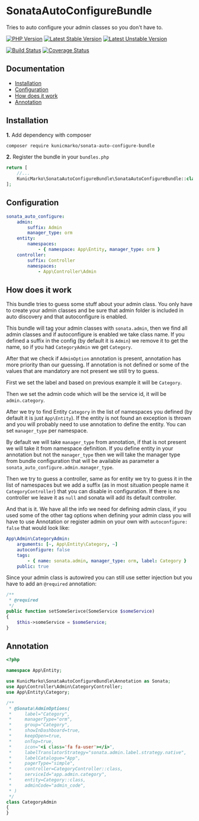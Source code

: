 SonataAutoConfigureBundle
=========================

Tries to auto configure your admin classes so you don't have to.

[![PHP Version](https://img.shields.io/badge/php-%5E7.1-blue.svg)](https://img.shields.io/badge/php-%5E7.1-blue.svg)
[![Latest Stable Version](https://poser.pugx.org/kunicmarko/sonata-auto-configure-bundle/v/stable)](https://packagist.org/packages/kunicmarko/sonata-auto-configure-bundle)
[![Latest Unstable Version](https://poser.pugx.org/kunicmarko/sonata-auto-configure-bundle/v/unstable)](https://packagist.org/packages/kunicmarko/sonata-auto-configure-bundle)

[![Build Status](https://travis-ci.org/kunicmarko20/SonataAutoConfigureBundle.svg?branch=master)](https://travis-ci.org/kunicmarko20/SonataAutoConfigureBundle)
[![Coverage Status](https://coveralls.io/repos/github/kunicmarko20/SonataAutoConfigureBundle/badge.svg?branch=master)](https://coveralls.io/github/kunicmarko20/SonataAutoConfigureBundle?branch=master)

Documentation
-------------

* [Installation](#installation)
* [Configuration](#configuration)
* [How does it work](#how-does-it-work)
* [Annotation](#annotation)

## Installation

**1.**  Add dependency with composer

```bash
composer require kunicmarko/sonata-auto-configure-bundle
```

**2.** Register the bundle in your `bundles.php`

```php
return [
    //...
    KunicMarko\SonataAutoConfigureBundle\SonataAutoConfigureBundle::class => ['all' => true],
];
```

## Configuration

```yaml
sonata_auto_configure:
    admin:
        suffix: Admin
        manager_type: orm
    entity:
        namespaces:
            - { namespace: App\Entity, manager_type: orm }
    controller:
        suffix: Controller
        namespaces:
            - App\Controller\Admin
```

## How does it work

This bundle tries to guess some stuff about your admin class. You only have to create your admin
classes and be sure that admin folder is included in auto discovery and that autoconfigure is enabled.

This bundle will tag your admin classes with `sonata.admin`, then we find all admin classes and if
autoconfigure is enabled we take class name. If you defined a suffix in the config (by default it is
`Admin`) we remove it to get the name, so if you had `CategoryAdmin` we get `Category`.

After that we check if `AdminOption` annotation is present, annotation has more priority than our
guessing. If annotation is not defined or some of the values that are mandatory are not present
we still try to guess.

First we set the label and based on previous example it will be `Category`.

Then we set the admin code which will be the service id, it will be `admin.category`.

After we try to find Entity `Category` in the list of namespaces you defined (by default it is just
`App\Entity`). If the entity is not found an exception is thrown and you will probably need to use
annotation to define the entity. You can set `manager_type` per namespace.

By default we will take `manager_type` from annotation, if that is not present we will take it
from namespace definition. If you define entity in your annotation but not the `manager_type` then
we will take the manager type from bundle configuration that will be available as parameter a
`sonata_auto_configure.admin.manager_type`.

Then we try to guess a controller, same as for entity we try to guess it in the list of namespaces
but we add a suffix (as in most situation people name it `CategoryController`) that you can disable
in configuration. If there is no controller we leave it as `null` and sonata will add its default
controller.

And that is it. We have all the info we need for defining admin class, if you used some of the
other tag options when defining your admin class you will have to use Annotation or register
admin on your own with `autoconfigure: false` that would look like:

```yaml
App\Admin\CategoryAdmin:
    arguments: [~, App\Entity\Category, ~]
    autoconfigure: false
    tags:
        - { name: sonata.admin, manager_type: orm, label: Category }
    public: true
```

Since your admin class is autowired you can still use setter injection but you have to add an
`@required` annotation:

```php
/**
 * @required
 */
public function setSomeSerivce(SomeService $someService)
{
    $this->someService = $someService;
}
```

## Annotation

```php
<?php

namespace App\Entity;

use KunicMarko\SonataAutoConfigureBundle\Annotation as Sonata;
use App\Controller\Admin\CategoryController;
use App\Entity\Category;

/**
 * @Sonata\AdminOptions(
 *     label="Category",
 *     managerType="orm",
 *     group="Category",
 *     showInDashboard=true,
 *     keepOpen=true,
 *     onTop=true,
 *     icon="<i class='fa fa-user'></i>",
 *     labelTranslatorStrategy="sonata.admin.label.strategy.native",
 *     labelCatalogue="App",
 *     pagerType="simple",
 *     controller=CategoryController::class,
 *     serviceId="app.admin.category",
 *     entity=Category::class,
 *     adminCode="admin_code",
 * )
 */
class CategoryAdmin
{
}
```
